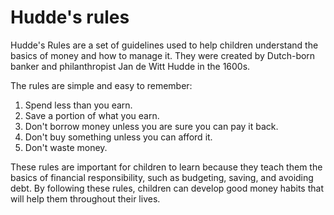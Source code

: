 # Hudde's rules

Hudde's Rules are a set of guidelines used to help children understand the basics of money and how to manage it. They were created by Dutch-born banker and philanthropist Jan de Witt Hudde in the 1600s. 

The rules are simple and easy to remember:

1. Spend less than you earn.
2. Save a portion of what you earn.
3. Don't borrow money unless you are sure you can pay it back.
4. Don't buy something unless you can afford it.
5. Don't waste money.

These rules are important for children to learn because they teach them the basics of financial responsibility, such as budgeting, saving, and avoiding debt. By following these rules, children can develop good money habits that will help them throughout their lives.
